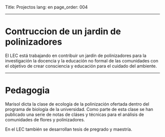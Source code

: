 Title: Projectos
lang: en
page_order: 004

___

# Contruccion de un jardin de polinizadores

El LEC está trabajando en contribuir un jardín de polinizadores para la
investigación la docencia y la educación no formal de las comunidades con el
objetivo de crear consciencia y educación para el cuidado del ambiente.

___

# Pedagogia

Marisol dicta la clase de ecología de la polinización ofertada dentro del
programa de biología de la universidad. Como parte de esta clase se han
publicado una serie de notas de cláses y técnicas para el análisis de
comunidades de flores y polinizadores.

En el LEC también se desarrollan tesis de pregrado y maestría.